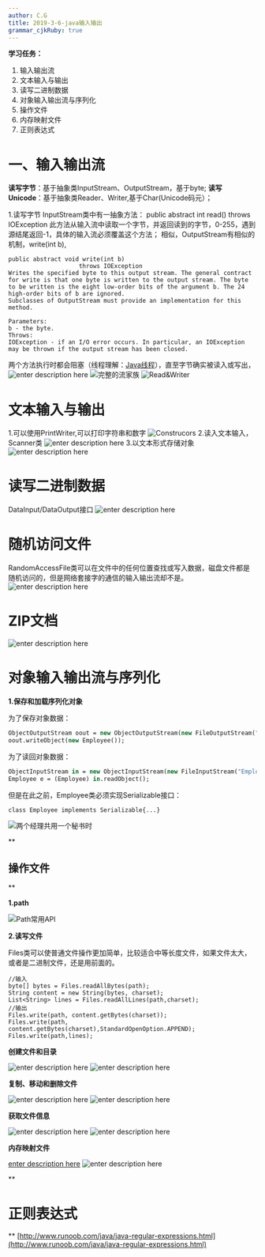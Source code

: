 ```yaml
---
author: C.G
title: 2019-3-6-java输入输出
grammar_cjkRuby: true
---
```

**学习任务：**
 1. 输入输出流
 2. 文本输入与输出
 3. 读写二进制数据
 4. 对象输入输出流与序列化
 5. 操作文件
 6. 内存映射文件
 7. 正则表达式
 

# **一、输入输出流**

**读写字节**：基于抽象类InputStream、OutputStream，基于byte;
**读写Unicode**：基于抽象类Reader、Writer,基于Char(Unicode码元）；

1.读写字节
InputStream类中有一抽象方法：
public abstract int read() throws IOException
此方法从输入流中读取一个字节，并返回读到的字节，0-255，遇到源结尾返回-1，具体的输入流必须覆盖这个方法；
相似，OutputStream有相似的机制，write(int b),

``` oxygene
public abstract void write(int b)
                    throws IOException
Writes the specified byte to this output stream. The general contract for write is that one byte is written to the output stream. The byte to be written is the eight low-order bits of the argument b. The 24 high-order bits of b are ignored.
Subclasses of OutputStream must provide an implementation for this method.

Parameters:
b - the byte.
Throws:
IOException - if an I/O error occurs. In particular, an IOException may be thrown if the output stream has been closed.
```
两个方法执行时都会阻塞（线程理解：[Java线程](https://www.cnblogs.com/GooPolaris/p/8079490.html)），直至字节确实被读入或写出，
![enter description here](./images/1551855690063.png)
![完整的流家族](./images/1551855942815.png)
![Read&Writer](./images/1551856028279.png)

# **文本输入与输出**

1.可以使用PrintWriter,可以打印字符串和数字
![Construcors](./images/1551857442210.png)
2.读入文本输入，Scanner类
![enter description here](./images/1551857687250.png)
3.以文本形式存储对象
![enter description here](./images/1551857839815.png)

# **读写二进制数据**

DataInput/DataOutput接口
![enter description here](./images/1551858160406.png)

# **随机访问文件**

RandomAccessFile类可以在文件中的任何位置查找或写入数据，磁盘文件都是随机访问的，但是网络套接字的通信的输入输出流却不是。
![enter description here](./images/1551858860749.png)

# **ZIP文档**

![enter description here](./images/1551859706832.png)

# **对象输入输出流与序列化**

**1.保存和加载序列化对象**

为了保存对象数据：

``` haxe
ObjectOutputStream oout = new ObjectOutputStream(new FileOutputStream("Employee.dat"));
oout.writeObject(new Employee());
```
为了读回对象数据：

``` haxe
ObjectInputStream in = new ObjectInputStream(new FileInputStream("Employe.dat"));
Employee e = (Employee) in.readObject();
```
但是在此之前，Employee类必须实现Serializable接口：

``` nimrod
class Employee implements Serializable{...}
```

![两个经理共用一个秘书时](./images/1551861227730.png)


**

## 操作文件

**

**1.path**

![Path常用API](./images/1551863605905.png)

**2.读写文件**

Files类可以使普通文件操作更加简单，比较适合中等长度文件，如果文件太大，或者是二进制文件，还是用前面的。

``` mipsasm
//输入
byte[] bytes = Files.readAllBytes(path);
String content = new String(bytes, charset);
List<String> lines = Files.readAllLines(path,charset);
//输出
Files.write(path, content.getBytes(charset));
Files.write(path, content.getBytes(charset),StandardOpenOption.APPEND);
Files.write(path,lines);
```

**创建文件和目录**

![enter description here](./images/1551927489121.png)
![enter description here](./images/1551927559656.png)

**复制、移动和删除文件**

![enter description here](./images/1551927871189.png)
![enter description here](./images/1551927883983.png)

**获取文件信息**

![enter description here](./images/1551927958027.png)
![enter description here](./images/1551927973019.png)



**内存映射文件**

[enter description here](https://www.cnblogs.com/ixenos/p/5863921.html)
![enter description here](./images/1551932554933.png)

**

# 正则表达式

**
[http://www.runoob.com/java/java-regular-expressions.html](http://www.runoob.com/java/java-regular-expressions.html)
